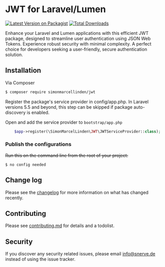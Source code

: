 # JWT for Laravel/Lumen

[![Latest Version on Packagist][ico-version]][link-packagist]
[![Total Downloads][ico-downloads]][link-downloads]

Enhance your Laravel and Lumen applications with this efficient JWT package, designed to streamline user authentication using JSON Web Tokens. Experience robust security with minimal complexity. A perfect choice for developers seeking a user-friendly, secure authentication solution.

## Installation

Via Composer

``` bash
$ composer require simonmarcellinden/jwt
```

Register the package's service provider in config/app.php. In Laravel versions 5.5 and beyond, this step can be skipped if package auto-discovery is enabled.

Open and add the service provider to `bootstrap/app.php`
```php
	$app->register(\SimonMarcelLinden\JWT\JWTServiceProvider::class);
```

### Publish the configurations
~~Run this on the command line from the root of your project:~~
```
$ no config needed
```

## Change log

Please see the [changelog](changelog.md) for more information on what has changed recently.

## Contributing

Please see [contributing.md](contributing.md) for details and a todolist.

## Security

If you discover any security related issues, please email info@snerve.de instead of using the issue tracker.

[ico-version]: https://img.shields.io/packagist/v/simonmarcellinden/jwt
[ico-downloads]: https://img.shields.io/packagist/dt/SimonMarcelLinden/jwt

[link-packagist]: https://packagist.org/packages/simonmarcellinden/jwt
[link-downloads]: https://packagist.org/packages/simonmarcellinden/jwt
[link-travis]: https://travis-ci.org/simonmarcellinden/jwt
[link-author]: https://github.com/simonmarcellinden
[link-contributors]: ../../contributors
